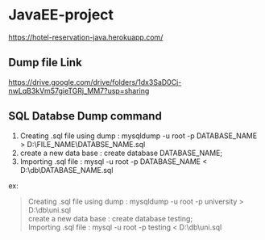 # JavaEE-project
https://hotel-reservation-java.herokuapp.com/


## Dump file Link
https://drive.google.com/drive/folders/1dx3SaD0Cj-nwLqB3kVm57gieTGRj_MM7?usp=sharing

## SQL Databse Dump command
  1) Creating .sql file using dump :   mysqldump -u root -p DATABASE_NAME > D:\FILE_NAME\DATABSE_NAME.sql <br>
  2) create a new data base :   create database DATABASE_NAME; <br>
  3) Importing .sql file :   mysql -u root -p DATABASE_NAME < D:\db\DATABASE_NAME.sql

ex:<br>
 >  Creating .sql file using dump :   mysqldump -u root -p university > D:\db\uni.sql <br>
 >  create a new data base :   create database testing; <br>
 >  Importing .sql file :   mysql -u root -p testing < D:\db\uni.sql <br>
